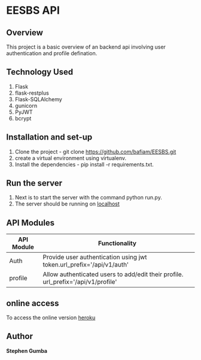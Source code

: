 # EESBS API

## Overview

This project is a basic overview of an backend api involving user authentication and profile defination.

## Technology Used

1. Flask
2. flask-restplus
3. Flask-SQLAlchemy
4. gunicorn
5. PyJWT
6. bcrypt

## Installation and set-up

1. Clone the project - git clone <https://github.com/bafiam/EESBS.git>
2. create a virtual environment using virtualenv.
3. Install the dependencies - pip install -r requirements.txt.

## Run the server

1. Next is to start the server with the command python run.py.
2. The server should be running on [localhost](http://127.0.0.1:5000)

## API Modules

API Module | Functionality 
------------ | -------------
Auth| Provide user authentication using jwt token.url_prefix='/api/v1/auth'
profile| Allow authenticated users to add/edit their profile. url_prefix='/api/v1/profile'

## online access

To access the online version [heroku](https://world-bank-api.herokuapp.com/)

## Author

**Stephen Gumba**
